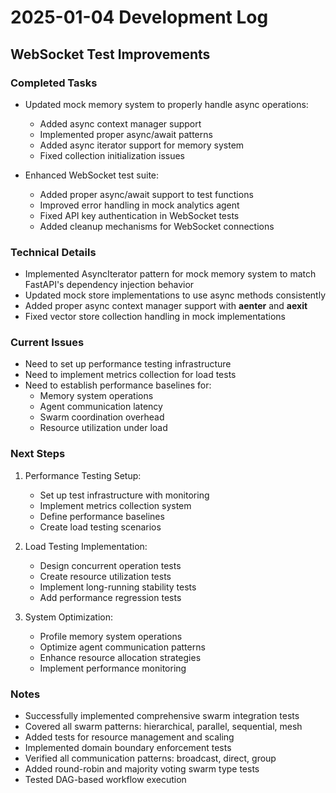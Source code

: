 # 2025-01-04 Development Log

## WebSocket Test Improvements

### Completed Tasks
- Updated mock memory system to properly handle async operations:
  * Added async context manager support
  * Implemented proper async/await patterns
  * Added async iterator support for memory system
  * Fixed collection initialization issues

- Enhanced WebSocket test suite:
  * Added proper async/await support to test functions
  * Improved error handling in mock analytics agent
  * Fixed API key authentication in WebSocket tests
  * Added cleanup mechanisms for WebSocket connections

### Technical Details
- Implemented AsyncIterator pattern for mock memory system to match FastAPI's dependency injection behavior
- Updated mock store implementations to use async methods consistently
- Added proper async context manager support with __aenter__ and __aexit__
- Fixed vector store collection handling in mock implementations

### Current Issues
- Need to set up performance testing infrastructure
- Need to implement metrics collection for load tests
- Need to establish performance baselines for:
  * Memory system operations
  * Agent communication latency
  * Swarm coordination overhead
  * Resource utilization under load

### Next Steps
1. Performance Testing Setup:
   * Set up test infrastructure with monitoring
   * Implement metrics collection system
   * Define performance baselines
   * Create load testing scenarios

2. Load Testing Implementation:
   * Design concurrent operation tests
   * Create resource utilization tests
   * Implement long-running stability tests
   * Add performance regression tests

3. System Optimization:
   * Profile memory system operations
   * Optimize agent communication patterns
   * Enhance resource allocation strategies
   * Implement performance monitoring

### Notes
- Successfully implemented comprehensive swarm integration tests
- Covered all swarm patterns: hierarchical, parallel, sequential, mesh
- Added tests for resource management and scaling
- Implemented domain boundary enforcement tests
- Verified all communication patterns: broadcast, direct, group
- Added round-robin and majority voting swarm type tests
- Tested DAG-based workflow execution
